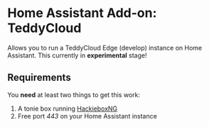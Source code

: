 # Home Assistant Add-on: TeddyCloud

Allows you to run a TeddyCloud Edge (develop) instance on Home Assistant.
This currently in **experimental** stage!

## Requirements

You **need** at least two things to get this work:
1. A tonie box running [HackieboxNG](https://github.com/toniebox-reverse-engineering/hackiebox_cfw_ng)
2. Free port *443* on your Home Assistant instance 
